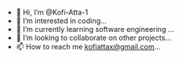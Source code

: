 - 👋 Hi, I’m @Kofi-Atta-1
- 👀 I’m interested in coding...
- 🌱 I’m currently learning software engineering ...
- 💞️ I’m looking to collaborate on other projects...
- 📫 How to reach me kofiattax@gmail.com...

<!---
Kofi-Atta-1/Kofi-Atta-1 is a ✨ special ✨ repository because its `README.md` (this file) appears on your GitHub profile.
You can click the Preview link to take a look at your changes.
--->
